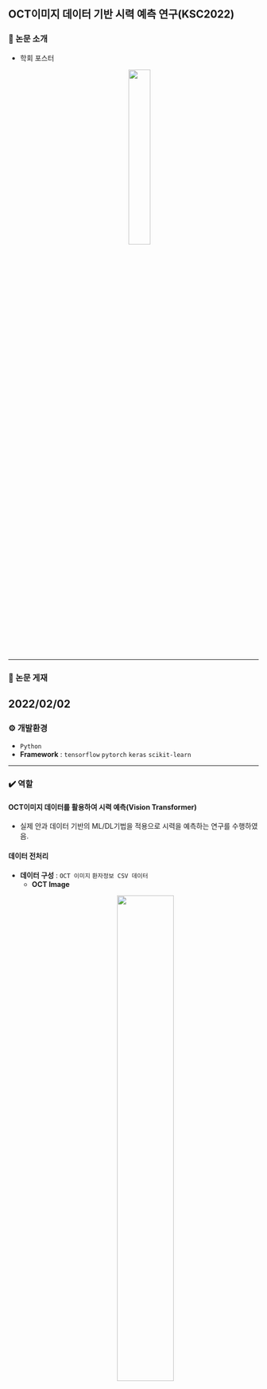 ## OCT이미지 데이터 기반 시력 예측 연구(KSC2022)
### 📌 논문 소개
- 학회 포스터
    <p align="center">  
    <img src="https://github.com/ssh6lq/Development-of-AI-based-technology-for-diagnosis-and-treatment-of-ophthalmic-diseases/assets/154342847/35418487-f554-440d-9130-83a0acf06259.png" align="center" width="30%">  
    </p>

---

### 📆 논문 게재
2022/02/02
---

### ⚙️ 개발환경
- `Python`
- **Framework** : `tensorflow` `pytorch` `keras` `scikit-learn`
  
---

### ✔️ 역할
#### OCT이미지 데이터를 활용하여 시력 예측(Vision Transformer)
- 실제 안과 데이터 기반의 ML/DL기법을 적용으로 시력을 예측하는 연구를 수행하였음.


#### 데이터 전처리
- **데이터 구성** :  `OCT 이미지` `환자정보 CSV 데이터`
  - **OCT Image**
    <p align="center">  
    <img src="https://github.com/ssh6lq/Development-of-AI-based-technology-for-diagnosis-and-treatment-of-ophthalmic-diseases/assets/154342847/a0a56ce1-611a-443f-84f2-7a7a9f849535.png" align="center" width="50%">  
    </p>






